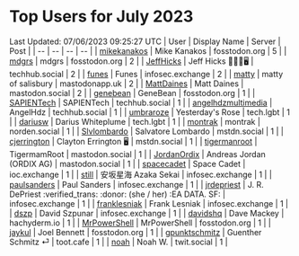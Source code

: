 # Top Users for July 2023
Last Updated: 07/06/2023 09:25:27 UTC
| User | Display Name | Server | Post |
| -- | -- | -- | -- |
| [mikekanakos](https://fosstodon.org/@mikekanakos) | Mike Kanakos | fosstodon.org | 5 |
| [mdgrs](https://fosstodon.org/@mdgrs) | mdgrs | fosstodon.org | 2 |
| [JeffHicks](https://techhub.social/@JeffHicks) | Jeff Hicks 🐶🎼🍷🖥️ | techhub.social | 2 |
| [funes](https://infosec.exchange/@funes) | Funes | infosec.exchange | 2 |
| [matty](https://mastodonapp.uk/@matty) | matty of salisbury | mastodonapp.uk | 2 |
| [MattDaines](https://mastodon.social/@MattDaines) | Matt Daines | mastodon.social | 2 |
| [genebean](https://fosstodon.org/@genebean) | GeneBean | fosstodon.org | 1 |
| [SAPIENTech](https://techhub.social/@SAPIENTech) | SAPIENTech | techhub.social | 1 |
| [angelhdzmultimedia](https://techhub.social/@angelhdzmultimedia) | AngelHdz | techhub.social | 1 |
| [umbraroze](https://tech.lgbt/@umbraroze) | Yesterday's Rose | tech.lgbt | 1 |
| [dariusw](https://tech.lgbt/@dariusw) | Darius Whiteplume | tech.lgbt | 1 |
| [montrak](https://norden.social/@montrak) | montrak | norden.social | 1 |
| [Slvlombardo](https://mstdn.social/@Slvlombardo) | Salvatore Lombardo | mstdn.social | 1 |
| [cjerrington](https://mstdn.social/@cjerrington) | Clayton Errington 🖥️ | mstdn.social | 1 |
| [tigermanroot](https://mastodon.social/@tigermanroot) | TigermamRoot | mastodon.social | 1 |
| [JordanOrdix](https://mastodon.social/@JordanOrdix) | Andreas Jordan (ORDIX AG) | mastodon.social | 1 |
| [spacecadet](https://ioc.exchange/@spacecadet) | Space Cadet | ioc.exchange | 1 |
| [still](https://infosec.exchange/@still) | 安坂星海 Azaka Sekai | infosec.exchange | 1 |
| [paulsanders](https://infosec.exchange/@paulsanders) | Paul Sanders | infosec.exchange | 1 |
| [jrdepriest](https://infosec.exchange/@jrdepriest) | J. R. DePriest :verified_trans: :donor: (she / her) :EA DATA. SF: | infosec.exchange | 1 |
| [franklesniak](https://infosec.exchange/@franklesniak) | Frank Lesniak | infosec.exchange | 1 |
| [dszp](https://infosec.exchange/@dszp) | David Szpunar | infosec.exchange | 1 |
| [davidshq](https://hachyderm.io/@davidshq) | Dave Mackey | hachyderm.io | 1 |
| [MrPowerShell](https://fosstodon.org/@MrPowerShell) | MrPowerShell | fosstodon.org | 1 |
| [jaykul](https://fosstodon.org/@jaykul) | Joel Bennett | fosstodon.org | 1 |
| [gpunktschmitz](https://toot.cafe/@gpunktschmitz) | Guenther Schmitz ⏎ | toot.cafe | 1 |
| [noah](https://twit.social/@noah) | Noah W. | twit.social | 1 |
